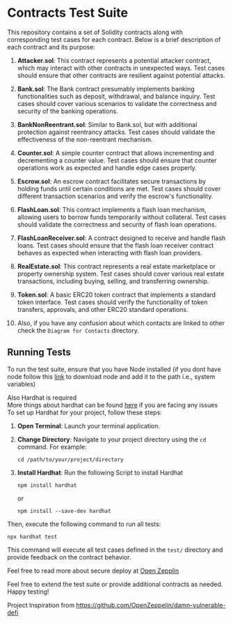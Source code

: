 # Contracts Test Suite

This repository contains a set of Solidity contracts along with corresponding test cases for each contract. Below is a brief description of each contract and its purpose:

1. **Attacker.sol**: This contract represents a potential attacker contract, which may interact with other contracts in unexpected ways. Test cases should ensure that other contracts are resilient against potential attacks.

2. **Bank.sol**: The Bank contract presumably implements banking functionalities such as deposit, withdrawal, and balance inquiry. Test cases should cover various scenarios to validate the correctness and security of the banking operations.

3. **BankNonReentrant.sol**: Similar to Bank.sol, but with additional protection against reentrancy attacks. Test cases should validate the effectiveness of the non-reentrant mechanism.

4. **Counter.sol**: A simple counter contract that allows incrementing and decrementing a counter value. Test cases should ensure that counter operations work as expected and handle edge cases properly.

5. **Escrow.sol**: An escrow contract facilitates secure transactions by holding funds until certain conditions are met. Test cases should cover different transaction scenarios and verify the escrow's functionality.

6. **FlashLoan.sol**: This contract implements a flash loan mechanism, allowing users to borrow funds temporarily without collateral. Test cases should validate the correctness and security of flash loan operations.

7. **FlashLoanReceiver.sol**: A contract designed to receive and handle flash loans. Test cases should ensure that the flash loan receiver contract behaves as expected when interacting with flash loan providers.

8. **RealEstate.sol**: This contract represents a real estate marketplace or property ownership system. Test cases should cover various real estate transactions, including buying, selling, and transferring ownership.

9. **Token.sol**: A basic ERC20 token contract that implements a standard token interface. Test cases should verify the functionality of token transfers, approvals, and other ERC20 standard operations.

10. Also, if you have any confusion about which contacts are linked to other check the `Diagram for Contacts` directory.

## Running Tests

To run the test suite, ensure that you have Node installed
(if you dont have node follow this [link](https://nodejs.org/en/download) to download node and add it to the path i.e., system variables) 

Also Hardhat is required<br>
More things about hardhat can be found [here](https://hardhat.org/hardhat-runner/docs/getting-started) if you are facing any issues<br>
To set up Hardhat for your project, follow these steps:

1. **Open Terminal**: Launch your terminal application.

2. **Change Directory**: Navigate to your project directory using the `cd` command. For example:
   ```shell
   cd /path/to/your/project/directory
   ```
3. **Install Hardhat**: Run the following Script to install Hardhat
   ```shell
   npm install hardhat
   ```
   or
   ```shell
   npm install --save-dev hardhat
   ```

Then, execute the following command to run all tests:

```shell
npx hardhat test
```

This command will execute all test cases defined in the `test/` directory and provide feedback on the contract behavior.

Feel free to read more about secure deploy at [Open Zepplin](https://www.openzeppelin.com/)

Feel free to extend the test suite or provide additional contracts as needed. Happy testing!

Project Inspiration from https://github.com/OpenZeppelin/damn-vulnerable-defi
